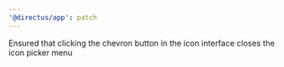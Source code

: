 ```yaml
---
'@directus/app': patch
---
```


Ensured that clicking the chevron button in the icon interface closes the icon picker menu

